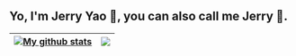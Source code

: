 ## Yo, I'm Jerry Yao 👋, you can also call me Jerry 🤗.

<!--
**zyao197/zyao197** is a ✨ _special_ ✨ repository because its `README.md` (this file) appears on your GitHub profile.

Here are some ideas to get you started:

- 🔭 I’m currently working on ...
- 🌱 I’m currently learning ...
- 👯 I’m looking to collaborate on ...
- 🤔 I’m looking for help with ...
- 💬 Ask me about ...
- 📫 How to reach me: ...
- 😄 Pronouns: ...
- ⚡ Fun fact: ...
-->

| <a href="https://github.com/zyao197"><img align="center" src="https://github-readme-stats.vercel.app/api?username=zyao197&show_icons=true&include_all_commits=true&rank_icon=github&theme=shadow_green&hide_border=true" alt="My github stats"/></a> | <a href="https://github.com/zyao197/github-readme-stats"><img align="center" src="https://github-readme-stats.vercel.app/api/top-langs/?username=zyao197&layout=compact&theme=shadow_green&hide_border=true" /></a> |
| ------------- | ------------- |

